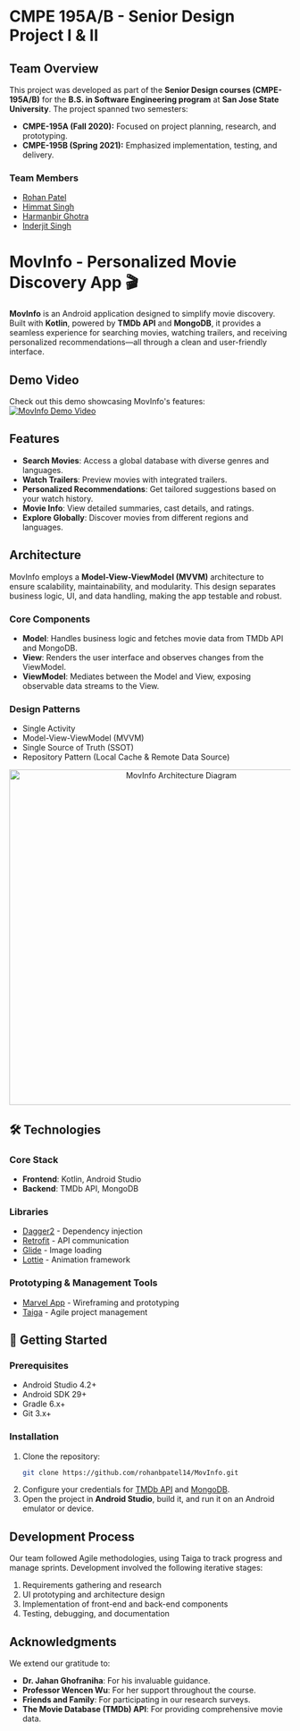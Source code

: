 # **CMPE 195A/B - Senior Design Project I & II**

## **Team Overview**

This project was developed as part of the **Senior Design courses (CMPE-195A/B)** for the **B.S. in Software Engineering program** at **San Jose State University**. The project spanned two semesters:
- **CMPE-195A (Fall 2020):** Focused on project planning, research, and prototyping.
- **CMPE-195B (Spring 2021):** Emphasized implementation, testing, and delivery.

### **Team Members**
- [Rohan Patel](https://www.linkedin.com/in/rohanbhadreshpatel/)
- [Himmat Singh](https://www.linkedin.com/in/himmat-singh-11921a133/)
- [Harmanbir Ghotra](https://www.linkedin.com/in/harman-bir-singh-ghotra-299b58165/)
- [Inderjit Singh](https://www.linkedin.com/in/inderjitsingh1/)

# **MovInfo - Personalized Movie Discovery App 🎬**

**MovInfo** is an Android application designed to simplify movie discovery. Built with **Kotlin**, powered by **TMDb API** and **MongoDB**, it provides a seamless experience for searching movies, watching trailers, and receiving personalized recommendations—all through a clean and user-friendly interface.

## **Demo Video**
Check out this demo showcasing MovInfo's features:  
[![MovInfo Demo Video](https://img.youtube.com/vi/aunLLGuOHco/0.jpg)](https://youtu.be/aunLLGuOHco)

## **Features**

- **Search Movies**: Access a global database with diverse genres and languages.  
- **Watch Trailers**: Preview movies with integrated trailers.  
- **Personalized Recommendations**: Get tailored suggestions based on your watch history.  
- **Movie Info**: View detailed summaries, cast details, and ratings.  
- **Explore Globally**: Discover movies from different regions and languages.

## **Architecture**

MovInfo employs a **Model-View-ViewModel (MVVM)** architecture to ensure scalability, maintainability, and modularity. This design separates business logic, UI, and data handling, making the app testable and robust.

### **Core Components**
- **Model**: Handles business logic and fetches movie data from TMDb API and MongoDB.  
- **View**: Renders the user interface and observes changes from the ViewModel.  
- **ViewModel**: Mediates between the Model and View, exposing observable data streams to the View.  

### **Design Patterns**
- Single Activity  
- Model-View-ViewModel (MVVM)  
- Single Source of Truth (SSOT)  
- Repository Pattern (Local Cache & Remote Data Source)  

<p align="center">
  <img src="images/architecture_diagram.png" alt="MovInfo Architecture Diagram" width="600"/>
</p>

## **🛠️ Technologies**

### **Core Stack**
- **Frontend**: Kotlin, Android Studio  
- **Backend**: TMDb API, MongoDB  

### **Libraries**
- [Dagger2](https://github.com/google/dagger) - Dependency injection  
- [Retrofit](https://square.github.io/retrofit/) - API communication  
- [Glide](https://github.com/bumptech/glide) - Image loading  
- [Lottie](https://github.com/airbnb/lottie-android) - Animation framework  

### **Prototyping & Management Tools**
- [Marvel App](https://marvelapp.com/) - Wireframing and prototyping  
- [Taiga](https://www.taiga.io/) - Agile project management

## **🏁 Getting Started**

### **Prerequisites**
- Android Studio 4.2+  
- Android SDK 29+  
- Gradle 6.x+  
- Git 3.x+  

### **Installation**
1. Clone the repository:  
   ```sh
   git clone https://github.com/rohanbpatel14/MovInfo.git
   ```  
2. Configure your credentials for [TMDb API](https://developers.themoviedb.org/3/getting-started/introduction) and [MongoDB](https://www.mongodb.com/docs/drivers/android/).  
3. Open the project in **Android Studio**, build it, and run it on an Android emulator or device.

## **Development Process**

Our team followed Agile methodologies, using Taiga to track progress and manage sprints. Development involved the following iterative stages:
1. Requirements gathering and research  
2. UI prototyping and architecture design  
3. Implementation of front-end and back-end components  
4. Testing, debugging, and documentation  

## **Acknowledgments**

We extend our gratitude to:  
- **Dr. Jahan Ghofraniha**: For his invaluable guidance.  
- **Professor Wencen Wu**: For her support throughout the course.  
- **Friends and Family**: For participating in our research surveys.  
- **The Movie Database (TMDb) API**: For providing comprehensive movie data. 